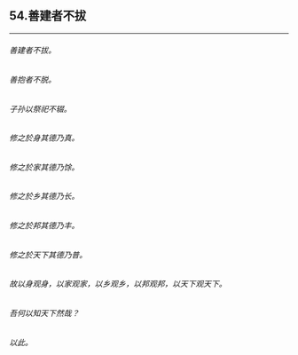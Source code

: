 ## 54.善建者不拔
---


###### 善建者不拔。

###### 善抱者不脱。

###### 子孙以祭祀不辍。

###### 修之於身其德乃真。

###### 修之於家其德乃馀。

###### 修之於乡其德乃长。

###### 修之於邦其德乃丰。

###### 修之於天下其德乃普。

###### 故以身观身，以家观家，以乡观乡，以邦观邦，以天下观天下。

###### 吾何以知天下然哉？

###### 以此。

###### 


